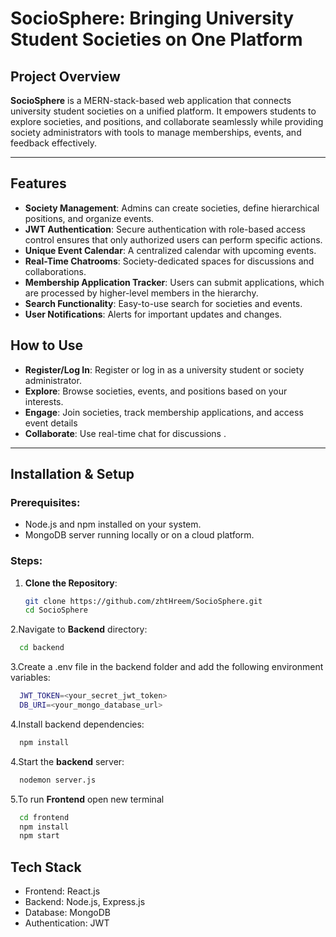 # SocioSphere: Bringing University Student Societies on One Platform

## Project Overview
**SocioSphere** is a MERN-stack-based web application that connects university student societies on a unified platform. It empowers students to explore societies, and positions, and collaborate seamlessly while providing society administrators with tools to manage memberships, events, and feedback effectively.


---

## Features  
- **Society Management**: Admins can create societies, define hierarchical positions, and organize events.
- **JWT Authentication**: Secure authentication with role-based access control ensures that only authorized users can perform specific actions.
- **Unique Event Calendar**: A centralized calendar with upcoming events.
- **Real-Time Chatrooms**:   Society-dedicated spaces for discussions and collaborations.
- **Membership Application Tracker**:   Users can submit applications, which are processed by higher-level members in the hierarchy.
- **Search Functionality**:  Easy-to-use search for societies and events.
- **User Notifications**:  Alerts for important updates and changes.

## How to Use  

- **Register/Log In**:  Register or log in as a university student or society administrator.  
- **Explore**:  Browse societies, events, and positions based on your interests.
- **Engage**: Join societies, track membership applications, and access event details
- **Collaborate**: Use real-time chat for discussions .

---
## Installation & Setup

### Prerequisites:
- Node.js and npm installed on your system.
- MongoDB server running locally or on a cloud platform.

### Steps:
1. **Clone the Repository**:
   ```bash
   git clone https://github.com/zhtHreem/SocioSphere.git
   cd SocioSphere
   ```
2.Navigate to **Backend** directory: 
   ```bash
     cd backend
   ```
3.Create a .env file in the backend folder and add the following environment variables:
   ```bash
     JWT_TOKEN=<your_secret_jwt_token>
     DB_URI=<your_mongo_database_url>
   ```
4.Install backend dependencies:
   ```bash
     npm install
   ```
4.Start the **backend** server:
   ```bash
     nodemon server.js

   ```

5.To run **Frontend** open new terminal
   ```bash
     cd frontend
     npm install
     npm start
   ```

   

## Tech Stack    

- Frontend: React.js
- Backend: Node.js, Express.js
- Database: MongoDB
- Authentication: JWT


